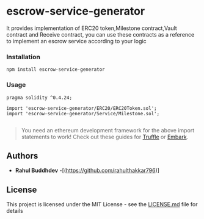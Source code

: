 # escrow-service-generator
It provides implementation of ERC20 token,Milestone contract,Vault contract and Receive contract, you can use these contracts as a reference to implement an escrow service according to your logic


### Installation
```
npm install escrow-service-generator
```

### Usage

```
pragma solidity ^0.4.24;

import 'escrow-service-generator/ERC20/ERC20Token.sol';
import 'escrow-service-generator/Service/Milestone.sol';


```


> You need an ethereum development framework for the above import statements to work! Check out these guides for [Truffle](https://truffleframework.com/docs/truffle/quickstart) or [Embark](https://embark.status.im/docs/quick_start.html).



## Authors

* **Rahul Buddhdev** -[(https://github.com/rahulthakkar796)]



## License

This project is licensed under the MIT License - see the [LICENSE.md](LICENSE) file for details


